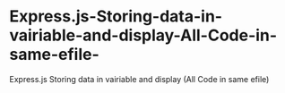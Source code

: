 # Express.js-Storing-data-in-vairiable-and-display-All-Code-in-same-efile-
Express.js Storing data in vairiable and display (All Code in same efile)
